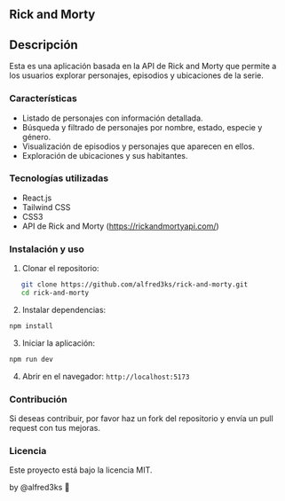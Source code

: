 ## Rick and Morty

## Descripción

Esta es una aplicación basada en la API de Rick and Morty que permite a los usuarios explorar personajes, episodios y ubicaciones de la serie.

### Características

- Listado de personajes con información detallada.
- Búsqueda y filtrado de personajes por nombre, estado, especie y género.
- Visualización de episodios y personajes que aparecen en ellos.
- Exploración de ubicaciones y sus habitantes.

### Tecnologías utilizadas

- React.js
- Tailwind CSS
- CSS3
- API de Rick and Morty (https://rickandmortyapi.com/)

### Instalación y uso

1. Clonar el repositorio:

```bash
   git clone https://github.com/alfred3ks/rick-and-morty.git
   cd rick-and-morty
```

2. Instalar dependencias:

```bash
npm install
```

3. Iniciar la aplicación:

```bash
npm run dev
```

4. Abrir en el navegador: `http://localhost:5173`

### Contribución

Si deseas contribuir, por favor haz un fork del repositorio y envía un pull request con tus mejoras.

### Licencia

Este proyecto está bajo la licencia MIT.

by @alfred3ks 🦅
